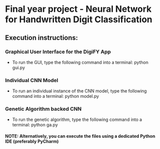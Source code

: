 # Final year project - Neural Network for Handwritten Digit Classification

## Execution instructions:

### Graphical User Interface for the DigiFY App
- To run the GUI, type the following command into a terminal: python gui.py

### Individual CNN Model 
- To run an individual instance of the CNN model, type the following command into a terminal: python model.py 

### Genetic Algorithm backed CNN  
- To run the genetic algorithm, type the following command into a terminal: python ga.py


#### NOTE: Alternatively, you can execute the files using a dedicated Python IDE (preferably PyCharm)

